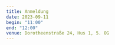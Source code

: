 ```yaml
---
title: Anmeldung
date: 2023-09-11
begin: "11:00"
end: "12:00"
venue: Dorotheenstraße 24, Hus 1, 5. OG
---
```


